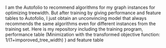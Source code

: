 I am the Autofolio to recommend algorithms for my graph instances for optimizing treewidth. But after training by giving performance and feature tables to Autofolio, I just obtain an unconvincing model that always recommends the same algorithms even for different instances from the training set. Here is my repository including the training program, performance table (Minimization with the transformed objective function: 1/(1+imporoved_tree_width) ) and feature table 
